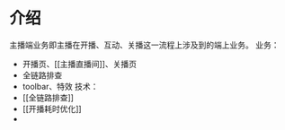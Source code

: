 # 介绍
主播端业务即主播在开播、互动、关播这一流程上涉及到的端上业务。
业务：
- 开播页、[[主播直播间]]、关播页
- 全链路排查
- toolbar、特效
技术：
- [[全链路排查]]
- [[开播耗时优化]]
- 

 